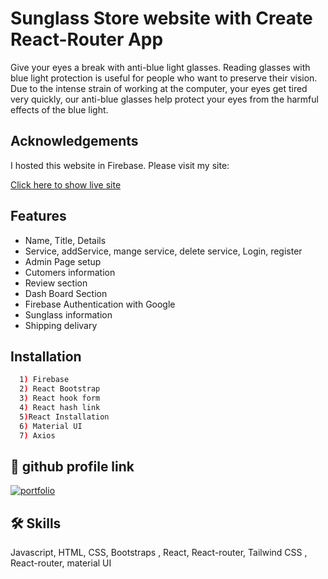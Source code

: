 # Sunglass Store website with Create React-Router App

Give your eyes a break with anti-blue light glasses. Reading glasses with blue light protection is useful for people who want to preserve their vision. Due to the intense strain of working at the computer, your eyes get tired very quickly, our anti-blue glasses help protect your eyes from the harmful effects of the blue light.

## Acknowledgements

I hosted this website in Firebase. Please visit my site:

[Click here to show live site](https://sunstore-2ac54.web.app/)

## Features

- Name, Title, Details
- Service, addService, mange service,
  delete service, Login, register
- Admin Page setup
- Cutomers information
- Review section
- Dash Board Section
- Firebase Authentication with Google
- Sunglass information
- Shipping delivary

## Installation

```bash
  1) Firebase
  2) React Bootstrap
  3) React hook form
  4) React hash link
  5)React Installation
  6) Material UI
  7) Axios
```

## 🔗 github profile link

[![portfolio](https://img.shields.io/badge/my_portfolio-000?style=for-the-badge&logo=ko-fi&logoColor=white)](https://github.com/Shoaibakther)

## 🛠 Skills

Javascript, HTML, CSS, Bootstraps , React, React-router, Tailwind CSS
, React-router, material UI
